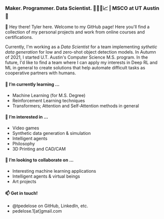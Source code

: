### Maker. Programmer. Data Scientist. 🧰👨‍💻📈 | MSCO at UT Austin 🤘

👋 Hey there! Tyler here.
Welcome to my GitHub page! Here you'll find a collection of my personal projects and work from online courses and certifications.

Currently, I'm working as a _Data Scientist_ for a team implementing _sythetic data generation_ for low and zero-shot object detection models.  In Autumn of 2021, I started U.T. Austin's Computer Science M.S. program.  In the future, I'd like to find a team where I can apply my interests in Deep RL and ML in general to create solutions that help automate difficult tasks as cooperative partners with humans.

#### 🌱 I’m currently learning ...
  * Machine Learning (for M.S. Degree)
  * Reinforcement Learning techniques
  * Transformers; Attention and Self-Attention methods in general

#### 👀 I’m interested in ...
  * Video games
  * Synthetic data generation & simulation
  * Intelligent agents
  * Philosophy
  * 3D Printing and CAD/CAM
  
#### 💞️ I’m looking to collaborate on ...
  * Interesting machine learning applications
  * Intelligent agents & virtual beings
  * Art projects
  
#### 📫 Get in touch!
  * @tpedelose on GitHub, LinkedIn, etc.
  * pedelose.1[at]gmail.com

<!---
tpedelose/tpedelose is a ✨ special ✨ repository because its `README.md` (this file) appears on your GitHub profile.
You can click the Preview link to take a look at your changes.
--->
